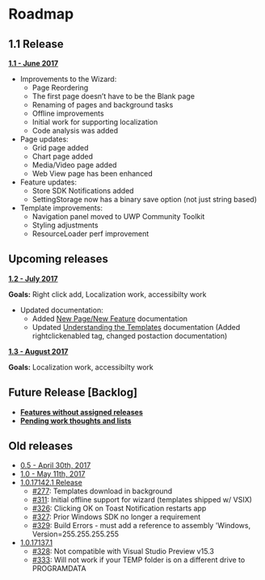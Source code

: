 # Roadmap

## 1.1 Release

**[1.1 - June 2017](https://github.com/Microsoft/WindowsTemplateStudio/issues?utf8=%E2%9C%93&q=is%3Aissue%20milestone%3A1.1%20)**

* Improvements to the Wizard:
  * Page Reordering
  * The first page doesn’t have to be the Blank page
  * Renaming of pages and background tasks
  * Offline improvements
  * Initial work for supporting localization
  * Code analysis was added
* Page updates:
  * Grid page added
  * Chart page added
  * Media/Video page added
  * Web View page has been enhanced
* Feature updates:
  * Store SDK Notifications added
  * SettingStorage now has a binary save option (not just string based)
* Template improvements:
  * Navigation panel moved to UWP Community Toolkit
  * Styling adjustments
  * ResourceLoader perf improvement

## Upcoming releases

**[1.2 - July 2017](https://github.com/Microsoft/WindowsTemplateStudio/issues?q=is%3Aopen+is%3Aissue+milestone%3A1.2)**

**Goals:** Right click add, Localization work, accessibilty work
* Updated documentation: 
  * Added [New Page/New Feature](newitem.md) documentation
  * Updated [Understanding the Templates](templates.md) documentation (Added rightclickenabled tag, changed postaction documentation)

**[1.3 - August 2017](https://github.com/Microsoft/WindowsTemplateStudio/issues?q=is%3Aopen+is%3Aissue+milestone%3A1.3)**

**Goals:** Localization work, accessibilty work

## Future Release [Backlog]

* **[Features without assigned releases](https://github.com/Microsoft/WindowsTemplateStudio/issues?q=is%3Aopen+is%3Aissue+milestone%3ABacklog)**
* **[Pending work thoughts and lists](https://github.com/Microsoft/WindowsTemplateStudio/wiki)**

## Old releases

* [0.5 - April 30th, 2017](https://github.com/Microsoft/WindowsTemplateStudio/issues?q=is%3Aopen+is%3Aissue+milestone%3A0.5)
* [1.0 - May 11th, 2017](https://github.com/Microsoft/WindowsTemplateStudio/issues?q=is%3Aopen+is%3Aissue+milestone%3A1.0)
* [1.0.17142.1 Release](https://github.com/Microsoft/WindowsTemplateStudio/issues?q=is%3Aopen+is%3Aissue+milestone%3A%221.01+-+Critical+Bug+Fixes%22)
  * [#277](https://github.com/Microsoft/WindowsTemplateStudio/issues/277): Templates download in background
  * [#311](https://github.com/Microsoft/WindowsTemplateStudio/issues/311): Initial offline support for wizard (templates shipped w/ VSIX)
  * [#326](https://github.com/Microsoft/WindowsTemplateStudio/issues/326): Clicking OK on Toast Notification restarts app
  * [#327](https://github.com/Microsoft/WindowsTemplateStudio/issues/327): Prior Windows SDK no longer a requirement
  * [#329](https://github.com/Microsoft/WindowsTemplateStudio/issues/329): Build Errors - must add a reference to assembly 'Windows, Version=255.255.255.255
* [1.0.17137.1](https://github.com/Microsoft/WindowsTemplateStudio/issues?q=is%3Aopen+is%3Aissue+milestone%3A%221.01+-+Critical+Bug+Fixes%22)
  * [#328](https://github.com/Microsoft/WindowsTemplateStudio/issues/328): Not compatible with Visual Studio Preview v15.3
  * [#333](https://github.com/Microsoft/WindowsTemplateStudio/issues/333): Will not work if your TEMP folder is on a different drive to PROGRAMDATA

